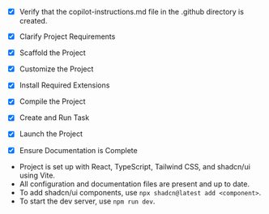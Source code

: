 <!-- Use this file to provide workspace-specific custom instructions to Copilot. For more details, visit https://code.visualstudio.com/docs/copilot/copilot-customization#_use-a-githubcopilotinstructionsmd-file -->
- [x] Verify that the copilot-instructions.md file in the .github directory is created.

- [x] Clarify Project Requirements
- [x] Scaffold the Project
- [x] Customize the Project
- [x] Install Required Extensions
- [x] Compile the Project
- [x] Create and Run Task
- [x] Launch the Project
- [x] Ensure Documentation is Complete

- Project is set up with React, TypeScript, Tailwind CSS, and shadcn/ui using Vite.
- All configuration and documentation files are present and up to date.
- To add shadcn/ui components, use `npx shadcn@latest add <component>`.
- To start the dev server, use `npm run dev`.
